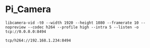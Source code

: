 # Pi_Camera

```
libcamera-vid -t0 --width 1920 --height 1080 --framerate 10 --nopreview --codec h264 --profile high --intra 5 --listen -o tcp://0.0.0.0:8494
```

```
tcp/h264://192.168.1.234:8494
```

